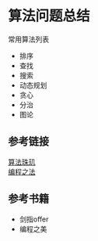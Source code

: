 # 算法问题总结  
常用算法列表  
* 排序   
* 查找   
* 搜索     
* 动态规划    
* 贪心
* 分治        
* 图论  

## 参考链接
[算法珠玑](https://www.gitbook.com/book/soulmachine/algorithm-essentials/details)       
[编程之法](https://www.gitbook.com/book/wizardforcel/the-art-of-programming-by-july/details)   

## 参考书籍   
* 剑指offer   
* 编程之美   
